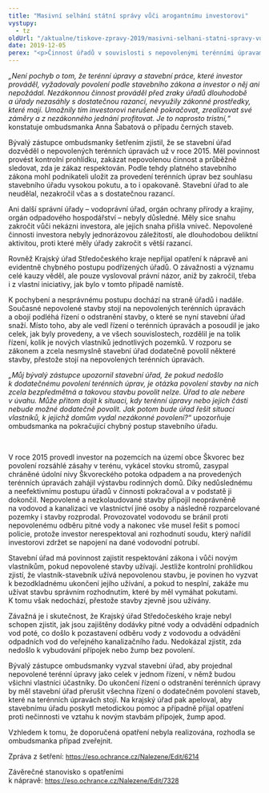 ```yaml
---
title: "Masivní selhání státní správy vůči arogantnímu investorovi"
vystupy:
  - tz
oldUrl: "/aktualne/tiskove-zpravy-2019/masivni-selhani-statni-spravy-vuci-arogantnimu-investorovi"
date: 2019-12-05
perex: "<p>Činnost úřadů v souvislosti s nepovolenými terénními úpravami a stavbami v obci Škvorec jsou naprostým selháním státní správy. Zejména stavební úřad Úvaly a Krajský úřad Středočeského kraje svou nečinností a neúčinnými kroky nechaly investora vykácet stovky stromů, provádět nepovolené terénní úpravy a na nich začít bez povolení stavět domy. Ty pak investor dokonce nelegálně napojil na vodovod a kanalizaci nacházející se na pozemku jiného vlastníka. Za přihlížení úřadů nakonec oblast rozparceloval a rozprodal dalším osobám. Ty nyní domy dostavují nebo v nich chtějí začít bydlet, ale jde o nepovolené stavby.</p>"
---
```


<!-- imported from the old website -->

<p><i>„Není pochyb o tom, že terénní úpravy a stavební práce, které investor prováděl, vyžadovaly povolení podle stavebního zákona a investor o něj ani nepožádal. Nezákonnou činnost prováděl před zraky úřadů dlouhodobě a úřady nezasáhly s dostatečnou razancí, nevyužily zákonné prostředky, které mají. Umožnily tím investorovi nerušeně pokračovat, zrealizovat své záměry a z nezákonného jednání profitovat. Je to naprosto tristní,“ </i>konstatuje ombudsmanka Anna Šabatová o případu černých staveb. </p> <p>Bývalý zástupce ombudsmanky šetřením zjistil, že se stavební úřad dozvěděl o nepovolených terénních úpravách už v roce 2015. Měl povinnost provést kontrolní prohlídku, zakázat nepovolenou činnost a průběžně sledovat, zda je zákaz respektován. Podle tehdy platného stavebního zákona mohl podnikateli uložit za provedení terénních úprav bez souhlasu stavebního úřadu vysokou pokutu, a to i opakovaně. Stavební úřad to ale neudělal, nezakročil včas a s dostatečnou razancí. </p> <p>Ani další správní úřady – vodoprávní úřad, orgán ochrany přírody a krajiny, orgán odpadového hospodářství – nebyly důsledné. Měly sice snahu zakročit vůči nekázni investora, ale jejich snaha přišla vniveč. Nepovolené činnosti investora nebyly jednorázovou záležitostí, ale dlouhodobou deliktní aktivitou, proti které měly úřady zakročit s větší razancí.</p> <p>Rovněž Krajský úřad Středočeského kraje nepřijal opatření k nápravě ani evidentně chybného postupu podřízených úřadů. O závažnosti a významu celé kauzy věděl, ale pouze vyslovoval právní názor, aniž by zakročil, třeba i z vlastní iniciativy, jak bylo v tomto případě namístě. </p> <p>K pochybení a nesprávnému postupu dochází na straně úřadů i nadále. Současné nepovolené stavby stojí na nepovolených terénních úpravách a obojí podléhá řízení o odstranění stavby, o které se nyní stavební úřad snaží. Místo toho, aby ale vedl řízení o terénních úpravách a posoudil je jako celek, jak byly provedeny, a ve všech souvislostech, rozdělil je na tolik řízení, kolik je nových vlastníků jednotlivých pozemků. V rozporu se zákonem a zcela nesmyslně stavební úřad dodatečně povolil některé stavby, přestože stojí na nepovolených terénních úpravách. </p> <p><i>„Můj bývalý zástupce upozornil stavební úřad, že pokud nedošlo k dodatečnému povolení terénních úprav, je otázka povolení stavby na nich zcela bezpředmětná a takovou stavbu povolit nelze. Úřad to ale nebere v úvahu. Může přitom dojít k situaci, kdy terénní úpravy nebo jejich části nebude možné dodatečně povolit. Jak potom bude úřad řešit situaci vlastníků, k jejichž domům vydal nezákonné povolení?“</i> upozorňuje ombudsmanka na pokračující chybný postup stavebního úřadu. </p> <p> </p> <p>V roce 2015 provedl investor na pozemcích na území obce Škvorec bez povolení rozsáhlé zásahy v terénu, vykácel stovku stromů, zasypal chráněné údolní nivy Škvoreckého potoka odpadem a na provedených terénních úpravách zahájil výstavbu rodinných domů. Díky nedůslednému a neefektivnímu postupu úřadů v činnosti pokračoval a v podstatě ji dokončil. Nepovolené a nezkolaudované stavby připojil neoprávněně na vodovod a kanalizaci ve vlastnictví jiné osoby a následně rozparcelované pozemky i stavby rozprodal. Provozovatel vodovodu se bránil proti nepovolenému odběru pitné vody a nakonec vše musel řešit s pomocí policie, protože investor nerespektoval ani rozhodnutí soudu, který nařídil investorovi zdržet se napojení na dané vodovodní potrubí.</p> <p>Stavební úřad má povinnost zajistit respektování zákona i vůči novým vlastníkům, pokud nepovolené stavby užívají. Jestliže kontrolní prohlídkou zjistí, že vlastník-stavebník užívá nepovolenou stavbu, je povinen ho vyzvat k bezodkladnému ukončení jejího užívání, a pokud to nesplní, zakáže mu užívat stavbu správním rozhodnutím, které by měl vymáhat pokutami. K tomu však nedochází, přestože stavby zjevně jsou užívány.</p> <p>Závažná je i skutečnost, že Krajský úřad Středočeského kraje nebyl schopen zjistit, jak jsou zajištěny dodávky pitné vody a odvádění odpadních vod poté, co došlo k pozastavení odběru vody z vodovodu a odvádění odpadních vod do veřejného kanalizačního řadu. Nedokázal zjistit, zda nedošlo k vybudování přípojek nebo žump bez povolení.</p> <p>Bývalý zástupce ombudsmanky vyzval stavební úřad, aby projednal nepovolené terénní úpravy jako celek v jednom řízení, v němž budou všichni vlastníci účastníky. Do ukončení řízení o odstranění terénních úpravy by měl stavební úřad přerušit všechna řízení o dodatečném povolení staveb, které na terénních úpravách stojí. Na krajský úřad pak apeloval, aby stavebnímu úřadu poskytl metodickou pomoc a případně přijal opatření proti nečinnosti ve vztahu k novým stavbám přípojek, žump apod.</p> <p>Vzhledem k tomu, že doporučená opatření nebyla realizována, rozhodla se ombudsmanka případ zveřejnit.</p><p>Zpráva z šetření: <a href="https://eso.ochrance.cz/Nalezene/Edit/6214" style="font-size: 12.8px;">https://eso.ochrance.cz/Nalezene/Edit/6214</a></p><p>Závěrečné stanovisko s opatřeními k nápravě: <a href="https://eso.ochrance.cz/Nalezene/Edit/7328" style="font-size: 12.8px;">https://eso.ochrance.cz/Nalezene/Edit/7328</a></p>

